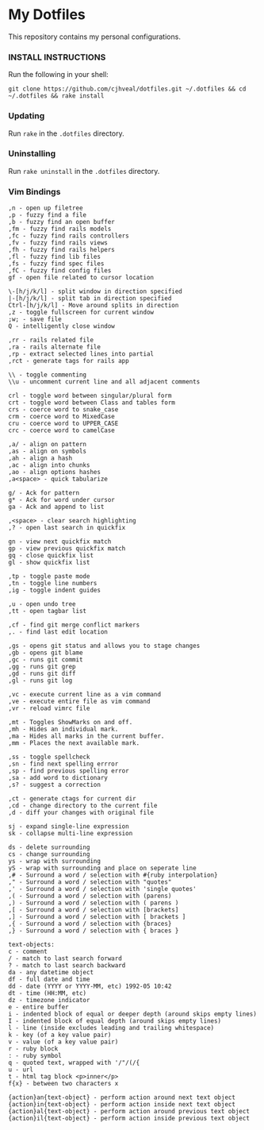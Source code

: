 # My Dotfiles
This repository contains my personal configurations.

### INSTALL INSTRUCTIONS
Run the following in your shell:

  `git clone https://github.com/cjhveal/dotfiles.git ~/.dotfiles && cd ~/.dotfiles && rake install`

### Updating
Run `rake` in the `.dotfiles` directory.

### Uninstalling
Run `rake uninstall` in the `.dotfiles` directory.

### Vim Bindings
    ,n - open up filetree
    ,p - fuzzy find a file
    ,b - fuzzy find an open buffer
    ,fm - fuzzy find rails models
    ,fc - fuzzy find rails controllers
    ,fv - fuzzy find rails views
    ,fh - fuzzy find rails helpers
    ,fl - fuzzy find lib files
    ,fs - fuzzy find spec files
    ,fC - fuzzy find config files
    gf - open file related to cursor location

    \-[h/j/k/l] - split window in direction specified
    |-[h/j/k/l] - split tab in direction specified
    Ctrl-[h/j/k/l] - Move around splits in direction
    ,z - toggle fullscreen for current window
    ;w; - save file
    Q - intelligently close window

    ,rr - rails related file
    ,ra - rails alternate file
    ,rp - extract selected lines into partial
    ,rct - generate tags for rails app

    \\ - toggle commenting
    \\u - uncomment current line and all adjacent comments

    crl - toggle word between singular/plural form
    crt - toggle word between Class and tables form
    crs - coerce word to snake_case
    crm - coerce word to MixedCase
    cru - coerce word to UPPER_CASE
    crc - coerce word to camelCase

    ,a/ - align on pattern
    ,as - align on symbols
    ,ah - align a hash
    ,ac - align into chunks
    ,ao - align options hashes
    ,a<space> - quick tabularize

    g/ - Ack for pattern
    g* - Ack for word under cursor
    ga - Ack and append to list

    ,<space> - clear search highlighting
    ,? - open last search in quickfix

    gn - view next quickfix match
    gp - view previous quickfix match
    gq - close quickfix list
    gl - show quickfix list

    ,tp - toggle paste mode
    ,tn - toggle line numbers
    ,ig - toggle indent guides

    ,u - open undo tree
    ,tt - open tagbar list

    ,cf - find git merge conflict markers
    ,. - find last edit location

    ,gs - opens git status and allows you to stage changes
    ,gb - opens git blame
    ,gc - runs git commit
    ,gg - runs git grep
    ,gd - runs git diff
    ,gl - runs git log

    ,vc - execute current line as a vim command
    ,ve - execute entire file as vim command
    ,vr - reload vimrc file

    ,mt - Toggles ShowMarks on and off.
    ,mh - Hides an individual mark.
    ,ma - Hides all marks in the current buffer.
    ,mm - Places the next available mark.

    ,ss - toggle spellcheck
    ,sn - find next spelling errror
    ,sp - find previous spelling error
    ,sa - add word to dictionary
    ,s? - suggest a correction

    ,ct - generate ctags for current dir
    ,cd - change directory to the current file
    ,d - diff your changes with original file

    sj - expand single-line expression
    sk - collapse multi-line expression

    ds - delete surrounding
    cs - change surrounding
    ys - wrap with surrounding
    yS - wrap with surrounding and place on seperate line
    ,# - Surround a word / selection with #{ruby interpolation}
    ," - Surround a word / selection with "quotes"
    ,' - Surround a word / selection with 'single quotes'
    ,( - Surround a word / selection with (parens)
    ,) - Surround a word / selection with ( parens )
    ,[ - Surround a word / selection with [brackets]
    ,] - Surround a word / selection with [ brackets ]
    ,{ - Surround a word / selection with {braces}
    ,} - Surround a word / selection with { braces }

    text-objects:
    c - comment
    / - match to last search forward
    ? - match to last search backward
    da - any datetime object
    df - full date and time
    dd - date (YYYY or YYYY-MM, etc) 1992-05 10:42
    dt - time (HH:MM, etc)
    dz - timezone indicator
    e - entire buffer
    i - indented block of equal or deeper depth (around skips empty lines)
    I - indented block of equal depth (around skips empty lines)
    l - line (inside excludes leading and trailing whitespace)
    k - key (of a key value pair)
    v - value (of a key value pair)
    r - ruby block
    : - ruby symbol
    q - quoted text, wrapped with '/"/(/{
    u - url
    t - html tag block <p>inner</p>
    f{x} - between two characters x

    {action}an{text-object} - perform action around next text object
    {action}in{text-object} - perform action inside next text object
    {action}al{text-object} - perform action around previous text object
    {action}il{text-object} - perform action inside previous text object
